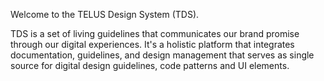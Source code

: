 Welcome to the TELUS Design System (TDS).

TDS is a set of living guidelines that communicates our brand promise through our digital experiences. It's a holistic
platform that integrates documentation, guidelines, and design management that serves as single source for digital
design guidelines, code patterns and UI elements.

